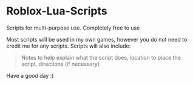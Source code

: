 # Roblox-Lua-Scripts
Scripts for multi-purpose use. Completely free to use

Most scripts will be used in my own games, however you do not need to credit me for any scripts. 
Scripts will also include:
> Notes to help explain what the script does,
> location to place the script,
> directions (if necessary)

Have a good day :)
